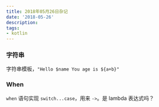 ```yaml
---
title: 2018年05月26日杂记
date: '2018-05-26'
description:
tags:
- kotlin
---
```



### 字符串

字符串模板，`"Hello $name You age is ${a+b}"`

### When

`when` 语句实现 `switch...case`，用来 `->`。是 lambda 表达式吗？

